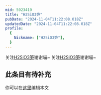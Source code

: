 ```yaml
---
mid: 5023410
title: "H2SiO3笋"
pubDate: "2024-11-04T11:22:08.018Z"
updatedDate: "2024-11-04T11:22:08.018Z"
profile:
  {
    Nickname: ["H2SiO3笋"],
  }
---
```


关注[H2SiO3笋](https://space.bilibili.com/5023410)谢谢喵~ 关注[H2SiO3笋](https://space.bilibili.com/5023410)谢谢喵~

## 此条目有待补充
你可以在[这里](https://github.com/Yuhanawa/VTuber.ICU/edit/master/src/content/v/H2SiO3笋/index.md)编辑本文
